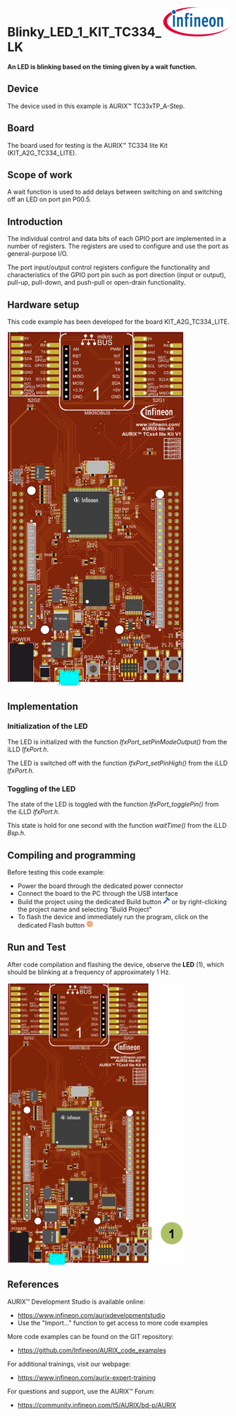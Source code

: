 <img src="./Images/IFX_LOGO_600.gif" align="right" width="150" />  

# Blinky_LED_1_KIT_TC334_LK
**An LED is blinking based on the timing given by a wait function.**

## Device  
The device used in this example is AURIX&trade; TC33xTP_A-Step.

## Board  
The board used for testing is the AURIX&trade; TC334 lite Kit (KIT_A2G_TC334_LITE).

## Scope of work  
A wait function is used to add delays between switching on and switching off an LED on port pin P00.5.

## Introduction  
The individual control and data bits of each GPIO port are implemented in a number of registers. The registers are used to configure and use the port as general-purpose I/O.

The port input/output control registers configure the functionality and characteristics of the GPIO port pin such as port direction (input or output), pull-up, pull-down, and push-pull or open-drain functionality.

## Hardware setup  
This code example has been developed for the board KIT_A2G_TC334_LITE.

<img src="./Images/LiteKit_TCxx4_V1_Top.png" width="400" />  

## Implementation  

### Initialization of the LED

The LED is initialized with the function *IfxPort_setPinModeOutput()* from the iLLD *IfxPort.h*.

The LED is switched off with the function *IfxPort_setPinHigh()* from the iLLD *IfxPort.h*.

### Toggling of the LED

The state of the LED is toggled with the function *IfxPort_togglePin()* from the iLLD *IfxPort.h*.

This state is hold for one second with the function *waitTime()* from the iLLD *Bsp.h*.

## Compiling and programming  
Before testing this code example:  
- Power the board through the dedicated power connector
- Connect the board to the PC through the USB interface  
- Build the project using the dedicated Build button <img src="./Images/build_activeproj.gif" /> or by right-clicking the project name and selecting "Build Project"  
- To flash the device and immediately run the program, click on the dedicated Flash button <img src="./Images/Widget_Flash.png" width="16"/>

## Run and Test   

After code compilation and flashing the device, observe the **LED** (1), which should be blinking at a frequency of approximately 1 Hz.

<img src="./Images/LiteKit_TCxx4_V1_Top_Blinky.png" width="400" />  

## References  

AURIX&trade; Development Studio is available online:  
- <https://www.infineon.com/aurixdevelopmentstudio>  
- Use the "Import..." function to get access to more code examples  

More code examples can be found on the GIT repository:  
- <https://github.com/Infineon/AURIX_code_examples>  

For additional trainings, visit our webpage:  
- <https://www.infineon.com/aurix-expert-training>  

For questions and support, use the AURIX&trade; Forum:  
- <https://community.infineon.com/t5/AURIX/bd-p/AURIX>  